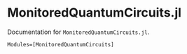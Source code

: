 # MonitoredQuantumCircuits.jl

Documentation for `MonitoredQuantumCircuits.jl`.

```@autodocs
Modules=[MonitoredQuantumCircuits]
```
